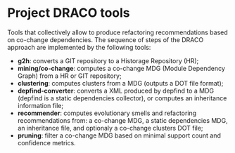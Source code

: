 # Project DRACO tools

Tools that collectively allow to produce refactoring recommendations based on co-change dependencies.
The sequence of steps of the DRACO approach are implemented by the following tools:

- **g2h**: converts a GIT repository to a Historage Repository (HR);
- **mining/co-change**: computes a co-change MDG (Module Dependency Graph) from a HR or GIT repository;
- **clustering**: computes clusters from a MDG (outputs a DOT file format);
- **depfind-converter**: converts a XML produced by depfind to a MDG (depfind is a static dependencies collector),
  or computes an inheritance information file;
- **recommender**: computes evolutionary smells and refactoring recommendations from:
  a co-change MDG,
  a static dependencies MDG,
  an inheritance file,
  and optionaly a co-change clusters DOT file;
- **pruning**: filter a co-change MDG based on minimal support count and confidence metrics.
